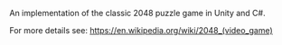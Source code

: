 An implementation of the classic 2048 puzzle game in Unity and C#.

For more details see: https://en.wikipedia.org/wiki/2048_(video_game)
